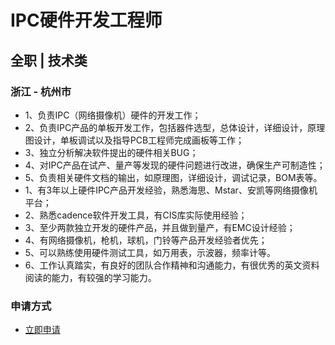 
# IPC硬件开发工程师
## 全职  |  技术类
### 浙江 - 杭州市

- 1、负责IPC（网络摄像机）硬件的开发工作；&nbsp;
- 2、负责IPC产品的单板开发工作，包括器件选型，总体设计，详细设计，原理图设计，单板调试以及指导PCB工程师完成画板等工作；
- 3、独立分析解决软件提出的硬件相关BUG；
- 4、对IPC产品在试产、量产等发现的硬件问题进行改进，确保生产可制造性；
- 5、负责相关硬件文档的输出，如原理图，详细设计，调试记录，BOM表等。
- 1、有3年以上硬件IPC产品开发经验，熟悉海思、Mstar、安凯等网络摄像机平台；&nbsp;
- 2、熟悉cadence软件开发工具，有CIS库实际使用经验；
- 3、至少两款独立开发的硬件产品，并且做到量产，有EMC设计经验；
- 4、有网络摄像机，枪机，球机，门铃等产品开发经验者优先；&nbsp;
- 5、可以熟练使用硬件测试工具，如万用表，示波器，频率计等。
- 6、工作认真踏实，有良好的团队合作精神和沟通能力，有很优秀的英文资料阅读的能力，有较强的学习能力。
### 申请方式
- <a href="mailto:hr@tuya.com?subject=求职简历-IPC硬件开发工程师-来自GitHub">立即申请</a>